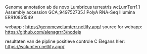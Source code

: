 
Genome annotation ab de novo Lumbricus terrestris wcLumTerr1.1
Assembly accession  GCA_949752735.1
PolyA RNA-Seq Illumina ERR10851549
	
webapp : https://genomewclumterr.netlify.app/
source for webapp: https://github.com/alenagrrr3/nodejs


resultaten van de pipline positieve controle C Elegans hier:
https://wclumterr.netlify.app/

